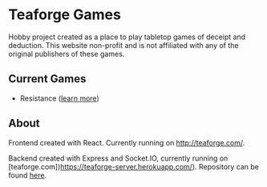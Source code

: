 # Teaforge Games

Hobby project created as a place to play tabletop games of deceipt and deduction.
This website non-profit and is not affiliated with any of the original publishers
of these games.

## Current Games

* Resistance ([learn more](https://boardgamegeek.com/boardgame/41114/resistance))

## About

Frontend created with React. Currently running on http://teaforge.com/.

Backend created with Express and Socket.IO, currently running on [teaforge.com])https://teaforge-server.herokuapp.com/). Repository can be found [here](https://github.com/ThivagarNadarajan/Teaforge-Server).




